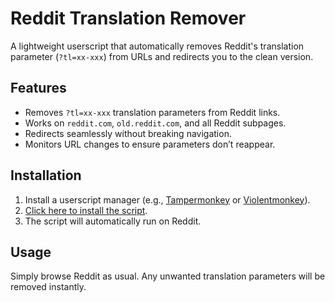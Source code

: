 # Reddit Translation Remover  

A lightweight userscript that automatically removes Reddit's translation parameter (`?tl=xx-xxx`) from URLs and redirects you to the clean version.  

## Features  
- Removes `?tl=xx-xxx` translation parameters from Reddit links.  
- Works on `reddit.com`, `old.reddit.com`, and all Reddit subpages.  
- Redirects seamlessly without breaking navigation.  
- Monitors URL changes to ensure parameters don’t reappear.  

## Installation  
1. Install a userscript manager (e.g., [Tampermonkey](https://www.tampermonkey.net/) or [Violentmonkey](https://violentmonkey.github.io/)).  
2. [Click here to install the script](https://github.com/lunagus/remove-reddit-autotranslation/raw/refs/heads/main/reddittranslationremover.user.js).  
3. The script will automatically run on Reddit.  

## Usage  
Simply browse Reddit as usual. Any unwanted translation parameters will be removed instantly.  
